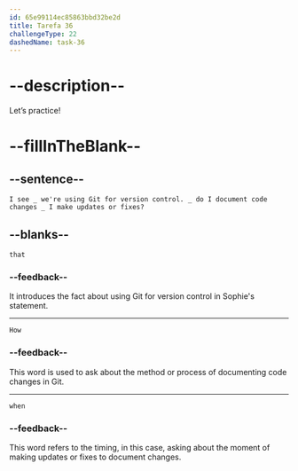 ```yaml
---
id: 65e99114ec85863bbd32be2d
title: Tarefa 36
challengeType: 22
dashedName: task-36
---
```


<!--
AUDIO REFERENCE:
Sophie: I see that we're using Git for version control. How do I document code changes when I make updates or fixes?
-->

# --description--

Let’s practice!

# --fillInTheBlank--

## --sentence--

`I see _ we're using Git for version control. _ do I document code changes _ I make updates or fixes?`

## --blanks--

`that`

### --feedback--

It introduces the fact about using Git for version control in Sophie's statement.

---

`How`

### --feedback--

This word is used to ask about the method or process of documenting code changes in Git.

---

`when`

### --feedback--

This word refers to the timing, in this case, asking about the moment of making updates or fixes to document changes.
